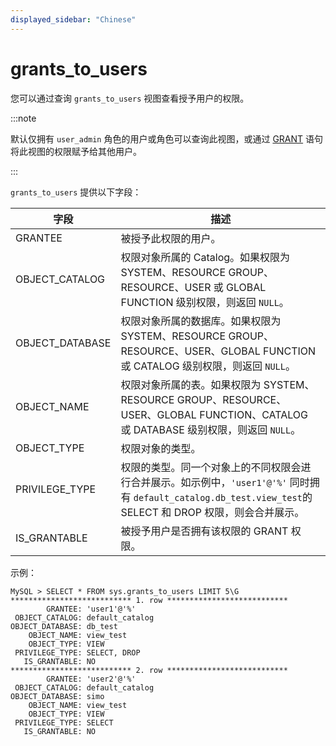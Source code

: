 ```yaml
---
displayed_sidebar: "Chinese"
---
```


# grants_to_users

您可以通过查询 `grants_to_users` 视图查看授予用户的权限。

:::note

默认仅拥有 `user_admin` 角色的用户或角色可以查询此视图，或通过 [GRANT](../../sql-reference/sql-statements/account-management/GRANT.md) 语句将此视图的权限赋予给其他用户。

:::

`grants_to_users` 提供以下字段：

| **字段**        | **描述**                                                     |
| --------------- | ------------------------------------------------------------ |
| GRANTEE         | 被授予此权限的用户。                                         |
| OBJECT_CATALOG  | 权限对象所属的 Catalog。如果权限为 SYSTEM、RESOURCE GROUP、RESOURCE、USER 或 GLOBAL FUNCTION 级别权限，则返回 `NULL`。 |
| OBJECT_DATABASE | 权限对象所属的数据库。如果权限为 SYSTEM、RESOURCE GROUP、RESOURCE、USER、GLOBAL FUNCTION 或 CATALOG 级别权限，则返回 `NULL`。 |
| OBJECT_NAME     | 权限对象所属的表。如果权限为 SYSTEM、RESOURCE GROUP、RESOURCE、USER、GLOBAL FUNCTION、CATALOG 或 DATABASE 级别权限，则返回 `NULL`。 |
| OBJECT_TYPE     | 权限对象的类型。                                             |
| PRIVILEGE_TYPE  | 权限的类型。同一个对象上的不同权限会进行合并展示。如示例中，`'user1'@'%'` 同时拥有 `default_catalog.db_test.view_test`的 SELECT 和 DROP 权限，则会合并展示。 |
| IS_GRANTABLE    | 被授予用户是否拥有该权限的 GRANT 权限。                      |

示例：

```Plain
MySQL > SELECT * FROM sys.grants_to_users LIMIT 5\G
*************************** 1. row ***************************
        GRANTEE: 'user1'@'%'
 OBJECT_CATALOG: default_catalog
OBJECT_DATABASE: db_test
    OBJECT_NAME: view_test
    OBJECT_TYPE: VIEW
 PRIVILEGE_TYPE: SELECT, DROP
   IS_GRANTABLE: NO
*************************** 2. row ***************************
        GRANTEE: 'user2'@'%'
 OBJECT_CATALOG: default_catalog
OBJECT_DATABASE: simo
    OBJECT_NAME: view_test
    OBJECT_TYPE: VIEW
 PRIVILEGE_TYPE: SELECT
   IS_GRANTABLE: NO
```
